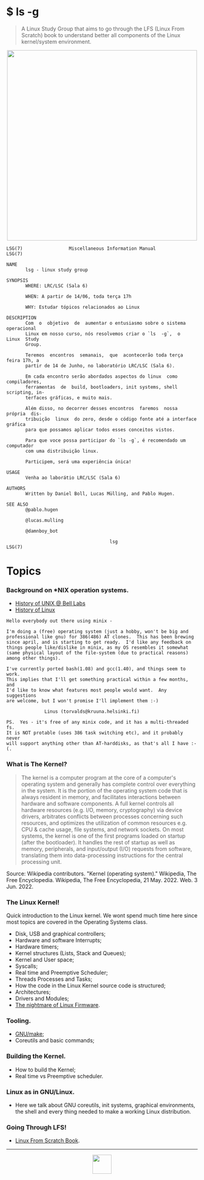 # $ ls -g
> A Linux Study Group that aims to go through the LFS (Linux From Scratch) book to understand better all components of the Linux kernel/system environment.

<p align="center">
       <img src="../assets/README-images/lsg.png" width=500/>
</p>

<!-- TODO: Será que precisa do vídeo? fica meio poluído... -->
<!--
# Manifest

[![asciicast](https://asciinema.org/a/0LuHj5Ei6f0lUBmS2WrXQ5GFc.svg)](https://asciinema.org/a/0LuHj5Ei6f0lUBmS2WrXQ5GFc)
-->

```
LSG(7)                 Miscellaneous Information Manual                 LSG(7)

NAME
       lsg - linux study group

SYNOPSIS
       WHERE: LRC/LSC (Sala 6)

       WHEN: A partir de 14/06, toda terça 17h

       WHY: Estudar tópicos relacionados ao Linux

DESCRIPTION
       Com  o  objetivo  de  aumentar o entusiasmo sobre o sistema operacional
       Linux em nosso curso, nós resolvemos criar o `ls  -g`,  o  Linux  Study
       Group.

       Teremos  encontros  semanais,  que  acontecerão toda terça feira 17h, a
       partir de 14 de Junho, no laboratório LRC/LSC (Sala 6).

       Em cada encontro serão abordados aspectos do linux  como  compiladores,
       ferramentas  de  build, bootloaders, init systems, shell scripting, in‐
       terfaces gráficas, e muito mais.

       Além disso, no decorrer desses encontros  faremos  nossa  própria  dis‐
       tribuição  linux  do zero, desde o código fonte até a interface gráfica
       para que possamos aplicar todos esses conceitos vistos.

       Para que voce possa participar do `ls -g`, é recomendado um  computador
       com uma distribuição linux.

       Participem, será uma experiência única!

USAGE
       Venha ao laborátio LRC/LSC (Sala 6)

AUTHORS
       Written by Daniel Boll, Lucas Mülling, and Pablo Hugen.

SEE ALSO
       @pablo.hugen

       @lucas.mulling

       @damnboy_bot

                                      lsg                               LSG(7)
```

# Topics

### Background on \*NIX operation systems.

- [History of UNIX @ Bell Labs](https://www.youtube.com/watch?v=tc4ROCJYbm0)
- [History of Linux](https://www.youtube.com/watch?v=s7u7jBwIocU)

```
Hello everybody out there using minix -

I'm doing a (free) operating system (just a hobby, won't be big and
professional like gnu) for 386(486) AT clones.  This has been brewing
since april, and is starting to get ready.  I'd like any feedback on
things people like/dislike in minix, as my OS resembles it somewhat
(same physical layout of the file-system (due to practical reasons)
among other things).

I've currently ported bash(1.08) and gcc(1.40), and things seem to work.
This implies that I'll get something practical within a few months, and
I'd like to know what features most people would want.  Any suggestions
are welcome, but I won't promise I'll implement them :-)

              Linus (torvalds@kruuna.helsinki.fi)

PS.  Yes - it's free of any minix code, and it has a multi-threaded fs.
It is NOT protable (uses 386 task switching etc), and it probably never
will support anything other than AT-harddisks, as that's all I have :-(.
```

### What is The Kernel?

> The kernel is a computer program at the core of a computer's operating system and generally has complete control over everything in the system. It is the portion of the operating system code that is always resident in memory, and facilitates interactions between hardware and software components. A full kernel controls all hardware resources (e.g. I/O, memory, cryptography) via device drivers, arbitrates conflicts between processes concerning such resources, and optimizes the utilization of common resources e.g. CPU & cache usage, file systems, and network sockets. On most systems, the kernel is one of the first programs loaded on startup (after the bootloader). It handles the rest of startup as well as memory, peripherals, and input/output (I/O) requests from software, translating them into data-processing instructions for the central processing unit.

Source: Wikipedia contributors. "Kernel (operating system)." Wikipedia, The Free Encyclopedia. Wikipedia, The Free Encyclopedia, 21 May. 2022. Web. 3 Jun. 2022.

<!-- Essa parte da para falar em um encontro, falar mais por cima mesmo... -->
### The Linux Kernel!

Quick introduction to the Linux kernel. We wont spend much time here since most topics are covered in the Operating Systems class.

- Disk, USB and graphical controllers;
- Hardware and software Interrupts;
- Hardware timers;
- Kernel structures (Lists, Stack and Queues);
- Kernel and User space;
- Syscalls;
- Real time and Preemptive Scheduler;
- Threads Processes and Tasks;
- How the code in the Linux Kernel source code is structured;
- Architectures;
- Drivers and Modules;
- [The nightmare of Linux Firmware](https://www.youtube.com/watch?v=rFm9muwlJhg).
<!-- Pertinente a engenharia de software dá para falar como o Kernel é desenvolvido, patches, mailing lists e tal... -->

### Tooling.

- [GNU/make](https://www.youtube.com/watch?v=WFLvcMiG38w);
- Coreutils and basic commands;

### Building the Kernel.
- How to build the Kernel;
- Real time vs Preemptive scheduler.

<!--
### Making our own drivers and modules!
- TODO:
-->

### Linux as in GNU/Linux.
- Here we talk about GNU coreutils, init systems, graphical environments, the shell and every thing needed to make a working Linux distribution.

<!-- Talvez seja melhor seguir a branch de dev... -->
### Going Through LFS!
- [Linux From Scratch Book](https://www.linuxfromscratch.org/lfs/view/stable/).

---

<p align="center">
       <img src="../assets/README-images/logo.png" width=50/>
</p>
